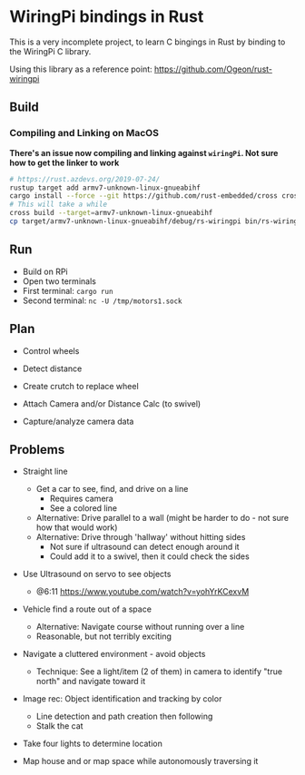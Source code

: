 # WiringPi bindings in Rust

This is a very incomplete project, to learn C bingings in Rust by binding to the WiringPi C library.

Using this library as a reference point: https://github.com/Ogeon/rust-wiringpi

## Build

### Compiling and Linking on MacOS

**There's an issue now compiling and linking against `wiringPi`. Not sure how to get the linker to work**

```bash
# https://rust.azdevs.org/2019-07-24/
rustup target add armv7-unknown-linux-gnueabihf
cargo install --force --git https://github.com/rust-embedded/cross cross
# This will take a while
cross build --target=armv7-unknown-linux-gnueabihf
cp target/armv7-unknown-linux-gnueabihf/debug/rs-wiringpi bin/rs-wiringpi
```

## Run

* Build on RPi
* Open two terminals
* First terminal: `cargo run`
* Second terminal: `nc -U /tmp/motors1.sock`

## Plan

* Control wheels
* Detect distance


* Create crutch to replace wheel
* Attach Camera and/or Distance Calc (to swivel)
* Capture/analyze camera data

## Problems

* Straight line
  * Get a car to see, find, and drive on a line
    * Requires camera
    * See a colored line
  * Alternative: Drive parallel to a wall (might be harder to do - not sure how that would work)
  * Alternative: Drive through 'hallway' without hitting sides
    * Not sure if ultrasound can detect enough around it
    * Could add it to a swivel, then it could check the sides

* Use Ultrasound on servo to see objects 
  * @6:11 https://www.youtube.com/watch?v=yohYrKCexvM

* Vehicle find a route out of a space
  * Alternative: Navigate course without running over a line
  * Reasonable, but not terribly exciting

* Navigate a cluttered environment - avoid objects
  * Technique: See a light/item (2 of them) in camera to identify "true north" and navigate toward it

* Image rec: Object identification and tracking by color
  * Line detection and path creation then following
  * Stalk the cat
* Take four lights to determine location
* Map house and or map space while autonomously traversing it
